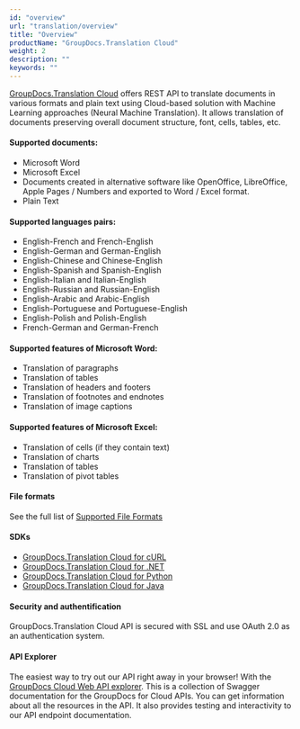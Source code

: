 ```yaml
---
id: "overview"
url: "translation/overview"
title: "Overview"
productName: "GroupDocs.Translation Cloud"
weight: 2
description: ""
keywords: ""
---
```


[GroupDocs.Translation Cloud](https://products.groupdocs.cloud/translation) offers REST API to translate documents in various formats and plain text using Cloud-based solution with Machine Learning approaches (Neural Machine Translation). It allows translation of documents preserving overall document structure, font, cells, tables, etc.


#### Supported documents: ####

* Microsoft Word
* Microsoft Excel
* Documents created in alternative software like OpenOffice, LibreOffice, Apple Pages / Numbers and exported to Word / Excel format.
* Plain Text

####   ####

#### Supported languages pairs: ####

* English-French and French-English
* English-German and German-English
* English-Chinese and Chinese-English
* English-Spanish and Spanish-English
* English-Italian and Italian-English
* English-Russian and Russian-English
* English-Arabic and Arabic-English
* English-Portuguese and Portuguese-English
* English-Polish and Polish-English
* French-German and German-French

####   ####

#### Supported features of Microsoft Word: ####

* Translation of paragraphs
* Translation of tables
* Translation of headers and footers
* Translation of footnotes and endnotes
* Translation of image captions

####   ####

#### Supported features of Microsoft Excel: ####

* Translation of cells (if they contain text)
* Translation of charts
* Translation of tables
* Translation of pivot tables

####   ####

#### File formats ####

See the full list of [Supported File Formats](translation/supported-document-formats)

####   ####

#### SDKs ####

* [GroupDocs.Translation Cloud for cURL](https://products.groupdocs.cloud/translation/curl)
* [GroupDocs.Translation Cloud for .NET](https://products.groupdocs.cloud/translation/net)
* [GroupDocs.Translation Cloud for Python](https://products.groupdocs.cloud/translation/python)
* [GroupDocs.Translation Cloud for Java](https://products.groupdocs.cloud/translation/java)

####   ####

#### Security and authentification ####

GroupDocs.Translation Cloud API is secured with SSL and use OAuth 2.0 as an authentication system.

####   ####

#### API Explorer ####

The easiest way to try out our API right away in your browser! With the [GroupDocs Cloud Web API explorer](https://apireference.groupdocs.cloud/translation/). This is a collection of Swagger documentation for the GroupDocs for Cloud APIs. You can get information about all the resources in the API. It also provides testing and interactivity to our API endpoint documentation.